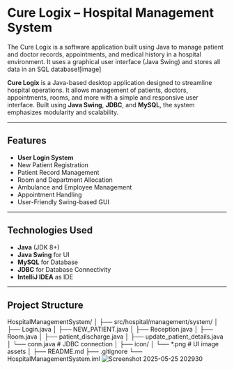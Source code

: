 #  Cure Logix – Hospital Management System
The Cure Logix is a software application built using Java to manage patient and doctor records, appointments, and medical history in a hospital environment. 
It uses a graphical user interface (Java Swing) and stores all data in an SQL database![image]


**Cure Logix** is a Java-based desktop application designed to streamline hospital operations.
It allows management of patients, doctors, appointments, rooms, and more with a simple and responsive user interface. 
Built using **Java Swing**, **JDBC**, and **MySQL**, the system emphasizes modularity and scalability.

---

## Features

-  **User Login System**
-  New Patient Registration
-  Patient Record Management
-  Room and Department Allocation
-  Ambulance and Employee Management
-  Appointment Handling
-  User-Friendly Swing-based GUI

---

##  Technologies Used

- **Java** (JDK 8+)
- **Java Swing** for UI
- **MySQL** for Database
- **JDBC** for Database Connectivity
- **IntelliJ IDEA** as IDE

---

## Project Structure

HospitalManagementSystem/
│
├── src/hospital/management/system/
│ ├── Login.java
│ ├── NEW_PATIENT.java
│ ├── Reception.java
│ ├── Room.java
│ ├── patient_discharge.java
│ ├── update_patient_details.java
│ └── conn.java # JDBC connection
│
├── icon/
│ └── *.png # UI image assets
│
├── README.md
├── .gitignore
└── HospitalManagementSystem.iml
![Screenshot 2025-05-25 202930](https://github.com/user-attachments/assets/a037d844-28a4-4ea5-8035-ca470cb6f9eb)
